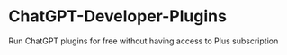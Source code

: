 # ChatGPT-Developer-Plugins
Run ChatGPT plugins for free without having access to Plus subscription
